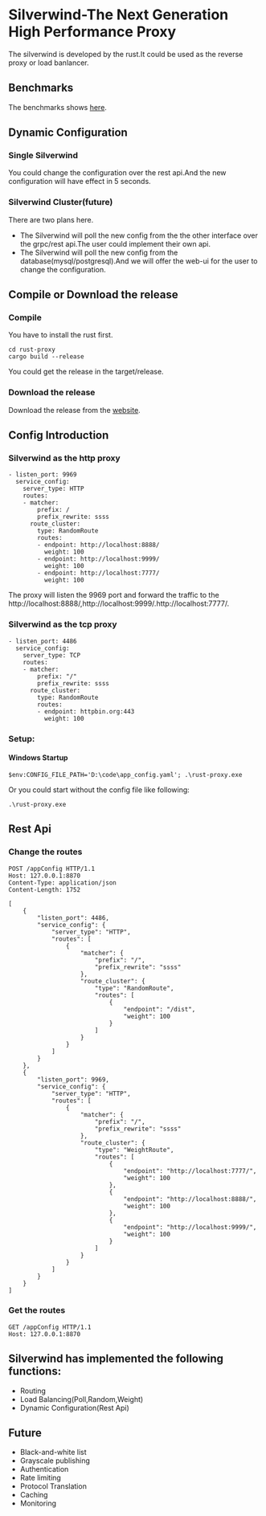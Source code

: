 # Silverwind-The Next Generation High Performance Proxy
The silverwind is developed by the rust.It could be used as the reverse proxy or load banlancer.
## Benchmarks
The benchmarks shows [here](https://github.com/lsk569937453/silverwind/blob/main/README.md).
## Dynamic Configuration 
### Single Silverwind
You could change the configuration over the rest api.And the new configuration will have effect in 5 seconds.
### Silverwind Cluster(future)
There are two plans here.
* The Silverwind will poll the new config from the the other interface over the grpc/rest api.The user could implement their own api.
* The Silverwind will poll the new config from the database(mysql/postgresql).And we will offer the web-ui for the user to change the configuration.

## Compile or Download the release
### Compile 
You have to install the rust first.
```
cd rust-proxy
cargo build --release
```
You could get the release in the target/release.
### Download the release
Download the release from the [website](https://github.com/lsk569937453/silverwind/releases).
## Config Introduction
### Silverwind as the http proxy
```
- listen_port: 9969
  service_config:
    server_type: HTTP
    routes:
    - matcher:
        prefix: /
        prefix_rewrite: ssss
      route_cluster:
        type: RandomRoute
        routes:
        - endpoint: http://localhost:8888/
          weight: 100
        - endpoint: http://localhost:9999/
          weight: 100
        - endpoint: http://localhost:7777/
          weight: 100
```
The proxy will listen the 9969 port and forward the traffic to the http://localhost:8888/,http://localhost:9999/.http://localhost:7777/.
### Silverwind as the tcp proxy
```
- listen_port: 4486
  service_config:
    server_type: TCP
    routes:
    - matcher:
        prefix: "/"
        prefix_rewrite: ssss
      route_cluster:
        type: RandomRoute
        routes:
        - endpoint: httpbin.org:443
          weight: 100
```
### Setup:
#### Windows Startup
```
$env:CONFIG_FILE_PATH='D:\code\app_config.yaml'; .\rust-proxy.exe
```
Or you could start without the config file like following:
```
.\rust-proxy.exe
```
## Rest Api
### Change the routes
```
POST /appConfig HTTP/1.1
Host: 127.0.0.1:8870
Content-Type: application/json
Content-Length: 1752

[
    {
        "listen_port": 4486,
        "service_config": {
            "server_type": "HTTP",
            "routes": [
                {
                    "matcher": {
                        "prefix": "/",
                        "prefix_rewrite": "ssss"
                    },
                    "route_cluster": {
                        "type": "RandomRoute",
                        "routes": [
                            {
                                "endpoint": "/dist",
                                "weight": 100
                            }
                        ]
                    }
                }
            ]
        }
    },
    {
        "listen_port": 9969,
        "service_config": {
            "server_type": "HTTP",
            "routes": [
                {
                    "matcher": {
                        "prefix": "/",
                        "prefix_rewrite": "ssss"
                    },
                    "route_cluster": {
                        "type": "WeightRoute",
                        "routes": [
                            {
                                "endpoint": "http://localhost:7777/",
                                "weight": 100
                            },
                            {
                                "endpoint": "http://localhost:8888/",
                                "weight": 100
                            },
                            {
                                "endpoint": "http://localhost:9999/",
                                "weight": 100
                            }
                        ]
                    }
                }
            ]
        }
    }
]
```
### Get the routes
```
GET /appConfig HTTP/1.1
Host: 127.0.0.1:8870
```
## Silverwind has implemented the following functions:
* Routing
* Load Balancing(Poll,Random,Weight)
* Dynamic Configuration(Rest Api)
## Future
* Black-and-white list
* Grayscale publishing
* Authentication
* Rate limiting
* Protocol Translation
* Caching
* Monitoring

